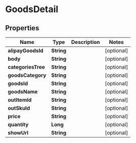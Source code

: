 

# GoodsDetail


## Properties

| Name | Type | Description | Notes |
|------------ | ------------- | ------------- | -------------|
|**alipayGoodsId** | **String** |  |  [optional] |
|**body** | **String** |  |  [optional] |
|**categoriesTree** | **String** |  |  [optional] |
|**goodsCategory** | **String** |  |  [optional] |
|**goodsId** | **String** |  |  [optional] |
|**goodsName** | **String** |  |  [optional] |
|**outItemId** | **String** |  |  [optional] |
|**outSkuId** | **String** |  |  [optional] |
|**price** | **String** |  |  [optional] |
|**quantity** | **Long** |  |  [optional] |
|**showUrl** | **String** |  |  [optional] |



